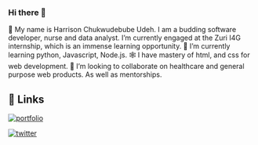 ### Hi there 👋
🔭 My name is Harrison Chukwudebube Udeh. I am a budding software developer, nurse and data analyst. I’m currently engaged at the Zuri I4G internship, which is an immense learning opportunity.
🌱 I’m currently learning python, Javascript, Node.js.
🕸 I have mastery of html, and css for web development.
👯 I’m looking to collaborate on healthcare and general purpose web products. As well as mentorships.
## 🔗 Links
[![portfolio](https://img.shields.io/badge/my_portfolio-000?style=for-the-badge&logo=ko-fi&logoColor=white)](https://replit.com/@UdehHarrision)

[![twitter](https://img.shields.io/badge/twitter-1DA1F2?style=for-the-badge&logo=twitter&logoColor=white)](https://twitter.com/udeh_harrison)
<!--
**HarrisonUdeh/HarrisonUdeh** is a ✨ _special_ ✨ repository because its `README.md` (this file) appears on your GitHub profile.

Here are some ideas to get you started:

- 🔭 I’m currently working on ...
- 🌱 I’m currently learning ...
- 👯 I’m looking to collaborate on ...
- 🤔 I’m looking for help with ...
- 💬 Ask me about ...
- 📫 How to reach me: ...
- 😄 Pronouns: ...
- ⚡ Fun fact: ...
-->
